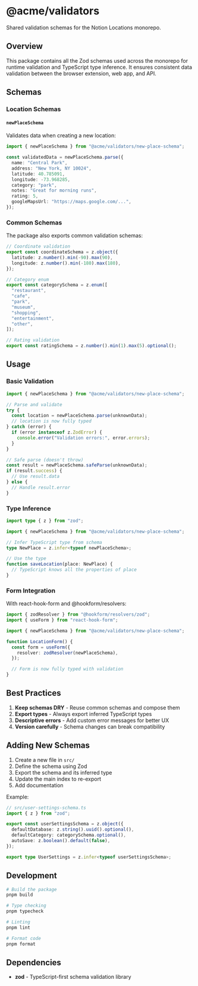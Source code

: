 # @acme/validators

Shared validation schemas for the Notion Locations monorepo.

## Overview

This package contains all the Zod schemas used across the monorepo for runtime validation and TypeScript type inference. It ensures consistent data validation between the browser extension, web app, and API.

## Schemas

### Location Schemas

#### `newPlaceSchema`

Validates data when creating a new location:

```typescript
import { newPlaceSchema } from "@acme/validators/new-place-schema";

const validatedData = newPlaceSchema.parse({
  name: "Central Park",
  address: "New York, NY 10024",
  latitude: 40.785091,
  longitude: -73.968285,
  category: "park",
  notes: "Great for morning runs",
  rating: 5,
  googleMapsUrl: "https://maps.google.com/...",
});
```

### Common Schemas

The package also exports common validation schemas:

```typescript
// Coordinate validation
export const coordinateSchema = z.object({
  latitude: z.number().min(-90).max(90),
  longitude: z.number().min(-180).max(180),
});

// Category enum
export const categorySchema = z.enum([
  "restaurant",
  "cafe",
  "park",
  "museum",
  "shopping",
  "entertainment",
  "other",
]);

// Rating validation
export const ratingSchema = z.number().min(1).max(5).optional();
```

## Usage

### Basic Validation

```typescript
import { newPlaceSchema } from "@acme/validators/new-place-schema";

// Parse and validate
try {
  const location = newPlaceSchema.parse(unknownData);
  // location is now fully typed
} catch (error) {
  if (error instanceof z.ZodError) {
    console.error("Validation errors:", error.errors);
  }
}

// Safe parse (doesn't throw)
const result = newPlaceSchema.safeParse(unknownData);
if (result.success) {
  // Use result.data
} else {
  // Handle result.error
}
```

### Type Inference

```typescript
import type { z } from "zod";

import { newPlaceSchema } from "@acme/validators/new-place-schema";

// Infer TypeScript type from schema
type NewPlace = z.infer<typeof newPlaceSchema>;

// Use the type
function saveLocation(place: NewPlace) {
  // TypeScript knows all the properties of place
}
```

### Form Integration

With react-hook-form and @hookform/resolvers:

```typescript
import { zodResolver } from "@hookform/resolvers/zod";
import { useForm } from "react-hook-form";

import { newPlaceSchema } from "@acme/validators/new-place-schema";

function LocationForm() {
  const form = useForm({
    resolver: zodResolver(newPlaceSchema),
  });

  // Form is now fully typed with validation
}
```

## Best Practices

1. **Keep schemas DRY** - Reuse common schemas and compose them
2. **Export types** - Always export inferred TypeScript types
3. **Descriptive errors** - Add custom error messages for better UX
4. **Version carefully** - Schema changes can break compatibility

## Adding New Schemas

1. Create a new file in `src/`
2. Define the schema using Zod
3. Export the schema and its inferred type
4. Update the main index to re-export
5. Add documentation

Example:

```typescript
// src/user-settings-schema.ts
import { z } from "zod";

export const userSettingsSchema = z.object({
  defaultDatabase: z.string().uuid().optional(),
  defaultCategory: categorySchema.optional(),
  autoSave: z.boolean().default(false),
});

export type UserSettings = z.infer<typeof userSettingsSchema>;
```

## Development

```bash
# Build the package
pnpm build

# Type checking
pnpm typecheck

# Linting
pnpm lint

# Format code
pnpm format
```

## Dependencies

- **zod** - TypeScript-first schema validation library
